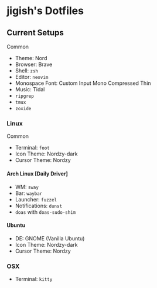 # jigish's Dotfiles

## Current Setups

Common
- Theme: Nord
- Browser: Brave
- Shell: `zsh`
- Editor: `neovim`
- Monospace Font: Custom Input Mono Compressed Thin
- Music: Tidal
- `ripgrep`
- `tmux`
- `zoxide`


### Linux

Common
- Terminal: `foot`
- Icon Theme: Nordzy-dark
- Cursor Theme: Nordzy

#### Arch Linux [Daily Driver]

- WM: `sway`
- Bar: `waybar`
- Launcher: `fuzzel`
- Notifications: `dunst`
- `doas` with `doas-sudo-shim`

#### Ubuntu

- DE: GNOME (Vanilla Ubuntu)
- Icon Theme: Nordzy-dark
- Cursor Theme: Nordzy

### OSX

- Terminal: `kitty`
